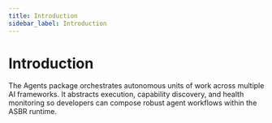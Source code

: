 ```yaml
---
title: Introduction
sidebar_label: Introduction
---
```


# Introduction

The Agents package orchestrates autonomous units of work across multiple AI frameworks. It abstracts execution, capability discovery, and health monitoring so developers can compose robust agent workflows within the ASBR runtime.
